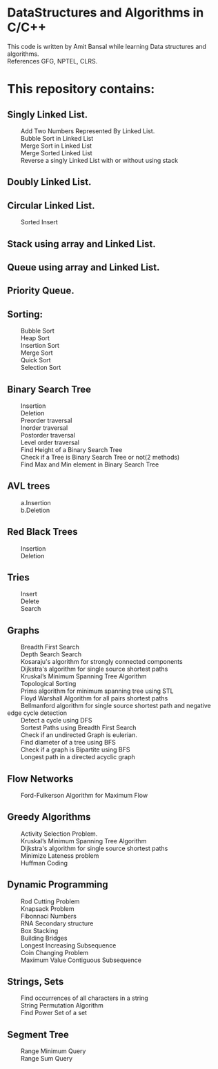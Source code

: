 # DataStructures and Algorithms in C/C++

This code is written by Amit Bansal while learning Data structures and algorithms.  
References GFG, NPTEL, CLRS.  

This repository contains:
=========================

Singly Linked List. 
----------------
&nbsp;&nbsp;&nbsp;&nbsp;&nbsp;&nbsp;&nbsp;&nbsp;Add Two Numbers Represented By Linked List.  
&nbsp;&nbsp;&nbsp;&nbsp;&nbsp;&nbsp;&nbsp;&nbsp;Bubble Sort in Linked List  
&nbsp;&nbsp;&nbsp;&nbsp;&nbsp;&nbsp;&nbsp;&nbsp;Merge Sort in Linked List  
&nbsp;&nbsp;&nbsp;&nbsp;&nbsp;&nbsp;&nbsp;&nbsp;Merge Sorted Linked List  
&nbsp;&nbsp;&nbsp;&nbsp;&nbsp;&nbsp;&nbsp;&nbsp;Reverse a singly Linked List with or without using stack   

Doubly Linked List. 
----------------

Circular Linked List. 
----------------
&nbsp;&nbsp;&nbsp;&nbsp;&nbsp;&nbsp;&nbsp;&nbsp;Sorted Insert  

Stack using array and Linked List. 
--------------------------------

Queue using array and Linked List.  
----------------------------------------

Priority Queue.  
----------------

Sorting: 
--------
&nbsp;&nbsp;&nbsp;&nbsp;&nbsp;&nbsp;&nbsp;&nbsp;Bubble Sort   
&nbsp;&nbsp;&nbsp;&nbsp;&nbsp;&nbsp;&nbsp;&nbsp;Heap Sort  
&nbsp;&nbsp;&nbsp;&nbsp;&nbsp;&nbsp;&nbsp;&nbsp;Insertion Sort  
&nbsp;&nbsp;&nbsp;&nbsp;&nbsp;&nbsp;&nbsp;&nbsp;Merge Sort  
&nbsp;&nbsp;&nbsp;&nbsp;&nbsp;&nbsp;&nbsp;&nbsp;Quick Sort  
&nbsp;&nbsp;&nbsp;&nbsp;&nbsp;&nbsp;&nbsp;&nbsp;Selection Sort  

Binary Search Tree  
----------------
&nbsp;&nbsp;&nbsp;&nbsp;&nbsp;&nbsp;&nbsp;&nbsp;Insertion  
&nbsp;&nbsp;&nbsp;&nbsp;&nbsp;&nbsp;&nbsp;&nbsp;Deletion  
&nbsp;&nbsp;&nbsp;&nbsp;&nbsp;&nbsp;&nbsp;&nbsp;Preorder traversal  
&nbsp;&nbsp;&nbsp;&nbsp;&nbsp;&nbsp;&nbsp;&nbsp;Inorder traversal  
&nbsp;&nbsp;&nbsp;&nbsp;&nbsp;&nbsp;&nbsp;&nbsp;Postorder traversal  
&nbsp;&nbsp;&nbsp;&nbsp;&nbsp;&nbsp;&nbsp;&nbsp;Level order traversal  
&nbsp;&nbsp;&nbsp;&nbsp;&nbsp;&nbsp;&nbsp;&nbsp;Find Height of a Binary Search Tree  
&nbsp;&nbsp;&nbsp;&nbsp;&nbsp;&nbsp;&nbsp;&nbsp;Check if a Tree is Binary Search Tree or not(2 methods)  
&nbsp;&nbsp;&nbsp;&nbsp;&nbsp;&nbsp;&nbsp;&nbsp;Find Max and Min element in Binary Search Tree  

AVL trees  
--------
&nbsp;&nbsp;&nbsp;&nbsp;&nbsp;&nbsp;&nbsp;&nbsp;a.Insertion  
&nbsp;&nbsp;&nbsp;&nbsp;&nbsp;&nbsp;&nbsp;&nbsp;b.Deletion  

Red Black Trees  
--------
&nbsp;&nbsp;&nbsp;&nbsp;&nbsp;&nbsp;&nbsp;&nbsp;Insertion  
&nbsp;&nbsp;&nbsp;&nbsp;&nbsp;&nbsp;&nbsp;&nbsp;Deletion  

Tries  
--------
&nbsp;&nbsp;&nbsp;&nbsp;&nbsp;&nbsp;&nbsp;&nbsp;Insert  
&nbsp;&nbsp;&nbsp;&nbsp;&nbsp;&nbsp;&nbsp;&nbsp;Delete  
&nbsp;&nbsp;&nbsp;&nbsp;&nbsp;&nbsp;&nbsp;&nbsp;Search  

Graphs  
--------
&nbsp;&nbsp;&nbsp;&nbsp;&nbsp;&nbsp;&nbsp;&nbsp;Breadth First Search  
&nbsp;&nbsp;&nbsp;&nbsp;&nbsp;&nbsp;&nbsp;&nbsp;Depth Search Search  
&nbsp;&nbsp;&nbsp;&nbsp;&nbsp;&nbsp;&nbsp;&nbsp;Kosaraju's algorithm for strongly connected components  
&nbsp;&nbsp;&nbsp;&nbsp;&nbsp;&nbsp;&nbsp;&nbsp;Dijkstra's algorithm for single source shortest paths  
&nbsp;&nbsp;&nbsp;&nbsp;&nbsp;&nbsp;&nbsp;&nbsp;Kruskal’s Minimum Spanning Tree Algorithm  
&nbsp;&nbsp;&nbsp;&nbsp;&nbsp;&nbsp;&nbsp;&nbsp;Topological Sorting  
&nbsp;&nbsp;&nbsp;&nbsp;&nbsp;&nbsp;&nbsp;&nbsp;Prims algorithm for minimum spanning tree using STL  
&nbsp;&nbsp;&nbsp;&nbsp;&nbsp;&nbsp;&nbsp;&nbsp;Floyd Warshall Algorithm for all pairs shortest paths  
&nbsp;&nbsp;&nbsp;&nbsp;&nbsp;&nbsp;&nbsp;&nbsp;Bellmanford algorithm for single source shortest path and negative edge cycle detection  
&nbsp;&nbsp;&nbsp;&nbsp;&nbsp;&nbsp;&nbsp;&nbsp;Detect a cycle using DFS  
&nbsp;&nbsp;&nbsp;&nbsp;&nbsp;&nbsp;&nbsp;&nbsp;Sortest Paths using Breadth First Search  
&nbsp;&nbsp;&nbsp;&nbsp;&nbsp;&nbsp;&nbsp;&nbsp;Check if an undirected Graph is eulerian.  
&nbsp;&nbsp;&nbsp;&nbsp;&nbsp;&nbsp;&nbsp;&nbsp;Find diameter of a tree using BFS  
&nbsp;&nbsp;&nbsp;&nbsp;&nbsp;&nbsp;&nbsp;&nbsp;Check if a graph is Bipartite using BFS  
&nbsp;&nbsp;&nbsp;&nbsp;&nbsp;&nbsp;&nbsp;&nbsp;Longest path in a directed acyclic graph  

Flow Networks  
------------
&nbsp;&nbsp;&nbsp;&nbsp;&nbsp;&nbsp;&nbsp;&nbsp;Ford-Fulkerson Algorithm for Maximum Flow  

Greedy Algorithms  
----------------
&nbsp;&nbsp;&nbsp;&nbsp;&nbsp;&nbsp;&nbsp;&nbsp;Activity Selection Problem.  
&nbsp;&nbsp;&nbsp;&nbsp;&nbsp;&nbsp;&nbsp;&nbsp;Kruskal’s Minimum Spanning Tree Algorithm  
&nbsp;&nbsp;&nbsp;&nbsp;&nbsp;&nbsp;&nbsp;&nbsp;Dijkstra's algorithm for single source shortest paths  
&nbsp;&nbsp;&nbsp;&nbsp;&nbsp;&nbsp;&nbsp;&nbsp;Minimize Lateness problem  
&nbsp;&nbsp;&nbsp;&nbsp;&nbsp;&nbsp;&nbsp;&nbsp;Huffman Coding  

Dynamic Programming  
----------------
&nbsp;&nbsp;&nbsp;&nbsp;&nbsp;&nbsp;&nbsp;&nbsp;Rod Cutting Problem  
&nbsp;&nbsp;&nbsp;&nbsp;&nbsp;&nbsp;&nbsp;&nbsp;Knapsack Problem  
&nbsp;&nbsp;&nbsp;&nbsp;&nbsp;&nbsp;&nbsp;&nbsp;Fibonnaci Numbers  
&nbsp;&nbsp;&nbsp;&nbsp;&nbsp;&nbsp;&nbsp;&nbsp;RNA Secondary structure  
&nbsp;&nbsp;&nbsp;&nbsp;&nbsp;&nbsp;&nbsp;&nbsp;Box Stacking  
&nbsp;&nbsp;&nbsp;&nbsp;&nbsp;&nbsp;&nbsp;&nbsp;Building Bridges  
&nbsp;&nbsp;&nbsp;&nbsp;&nbsp;&nbsp;&nbsp;&nbsp;Longest Increasing Subsequence  
&nbsp;&nbsp;&nbsp;&nbsp;&nbsp;&nbsp;&nbsp;&nbsp;Coin Changing Problem  
&nbsp;&nbsp;&nbsp;&nbsp;&nbsp;&nbsp;&nbsp;&nbsp;Maximum Value Contiguous Subsequence  
 

Strings, Sets  
-------------
&nbsp;&nbsp;&nbsp;&nbsp;&nbsp;&nbsp;&nbsp;&nbsp;Find occurrences of all characters in a string  
&nbsp;&nbsp;&nbsp;&nbsp;&nbsp;&nbsp;&nbsp;&nbsp;String Permutation Algorithm  
&nbsp;&nbsp;&nbsp;&nbsp;&nbsp;&nbsp;&nbsp;&nbsp;Find Power Set of a set  

Segment Tree
-------------
&nbsp;&nbsp;&nbsp;&nbsp;&nbsp;&nbsp;&nbsp;&nbsp;Range Minimum Query  
&nbsp;&nbsp;&nbsp;&nbsp;&nbsp;&nbsp;&nbsp;&nbsp;Range Sum Query  

